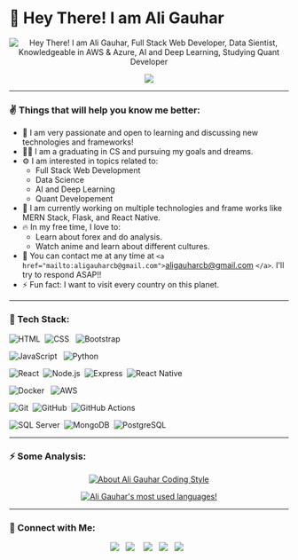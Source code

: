 # 👋 Hey There! I am Ali Gauhar

<p align="center" height="300px">
  <img src="https://readme-typing-svg.demolab.com?font=Fira+Code&weight=700&duration=5500&pause=1000&color=F7942B&center=true&width=435&lines=%F0%9F%91%8B+Hey+There!+I+am+Ali+Gauhar;%F0%9F%91%A8%E2%80%8D%F0%9F%92%BB+Full+Stack+Web+Developer;%E2%9A%9B%EF%B8%8F+Data+Scientist;%E2%98%81%EF%B8%8F+Knowledgeable+in+AWS+%26+Azure;%F0%9F%A4%96+AI+and+Deep+Learning;%E2%9A%A1+Quant+Developer" alt="Hey There! I am Ali Gauhar, Full Stack Web Developer, Data Sientist, Knowledgeable in AWS & Azure, AI and Deep Learning, Studying Quant Developer" />
<p/>

<!-- ![Profile Views](https://gpvc.arturio.dev/aligauhar) -->

<p align="center" height="300px">
  <a href="https://github.com/aligauhar">
    <img src="https://komarev.com/ghpvc/?username=aligauhar&style=for-the-badge" />
  </a>
</p>

<hr />

### ✌ Things that will help you know me better:

- 🚀 I am very passionate and open to learning and discussing new technologies and frameworks!
- 👨‍🎓 I am a graduating in CS and pursuing my goals and dreams.
- ⚙ I am interested in topics related to:
  - Full Stack Web Development
  - Data Science
  - AI and Deep Learning
  - Quant Developement
- 🔭 I am currently working on multiple technologies and frame works like MERN Stack, Flask, and React Native.
- 🔥 In my free time, I love to:
  - Learn about forex and do analysis.
  - Watch anime and learn about different cultures.
- 📧 You can contact me at any time at `<a href="mailto:aligauharcb@gmail.com">`aligauharcb@gmail.com `</a>`. I'll try to respond ASAP!!
- ⚡ Fun fact: I want to visit every country on this planet.

<hr />

### 📡 Tech Stack:

![HTML](https://img.shields.io/badge/-HTML-21212b?&logo=HTML5)&nbsp;
![CSS](https://img.shields.io/badge/-CSS-21212b?logo=CSS3)&nbsp;&nbsp;
![Bootstrap](https://img.shields.io/badge/-Bootstrap-21212b?logo=bootstrap)

![JavaScript](https://img.shields.io/badge/-JavaScript-21212b?logo=javascript)&nbsp;&nbsp;
![Python](https://img.shields.io/badge/-Python-21212b?logo=python)&nbsp;

![React](https://img.shields.io/badge/-React-21212b?logo=react)&nbsp;
![Node.js](https://img.shields.io/badge/-Node.js-21212b?logo=node.js)&nbsp;
![Express](https://img.shields.io/badge/-Express-21212b?logo=express)&nbsp;
![React Native](https://img.shields.io/badge/-React%20Native-21212b?logo=react)&nbsp;

![Docker](https://img.shields.io/badge/-Docker-21212b?logo=docker)&nbsp;&nbsp;
![AWS](https://img.shields.io/badge/-AWS-21212b?logo=amazon-aws)&nbsp;&nbsp;&nbsp;

![Git](https://img.shields.io/badge/-Git-21212b?logo=git)&nbsp;
![GitHub](https://img.shields.io/badge/-GitHub-21212b?logo=github)&nbsp;
![GitHub Actions](https://img.shields.io/badge/-GitHub%20Actions-21212b?logo=github-actions)&nbsp;

![SQL Server](https://img.shields.io/badge/-SQLServer-21212b?logo=microsoft-sql-server)&nbsp;
![MongoDB](https://img.shields.io/badge/-MongoDB-21212b?logo=mongodb)&nbsp;
![PostgreSQL](https://img.shields.io/badge/-PostgreSQL-21212b?logo=PostgreSQL)&nbsp;

<hr />

### ⚡ Some Analysis:

<p align="center">
  <a href="https://github.com/aligauhar">
    <img src="https://github-readme-stats.vercel.app/api?username=aligauhar&count_private=true&show_icons=true&theme=react" alt="About Ali Gauhar Coding Style" />
<!--     <img height="48%" src="https://github-readme-streak-stats.herokuapp.com/?user=aligauhar&theme=react"/> -->
  </a>
</p>
<p align="center">
  <a href="https://github.com/aligauhar">
    <img src="https://github-readme-stats.vercel.app/api/top-langs/?username=aligauhar&layout=compact&langs_count=8&theme=jolly" alt="Ali Gauhar's most used languages!" />
  </a>
</p>

<!-- <p align="center">
  <a href="https://github.com/aligauhar/">
    <img width="80%" src="https://metrics.lecoq.io/aligauhar?template=classic&base.indepth=true&isocalendar=1&languages=1&lines=1&habits=1&introduction=1&stackoverflow=1&base=header%2C%20activity%2C%20community%2C%20repositories%2C%20metadata&base.indepth=true&base.hireable=false&base.skip=false&isocalendar=false&isocalendar.duration=full-year&languages=false&languages.limit=8&languages.threshold=0%25&languages.other=false&languages.colors=github&languages.sections=most-used&languages.indepth=false&languages.analysis.timeout=15&languages.analysis.timeout.repositories=7.5&languages.categories=markup%2C%20programming&languages.recent.categories=markup%2C%20programming&languages.recent.load=300&languages.recent.days=14&lines=false&lines.sections=base&lines.repositories.limit=4&lines.history.limit=1&habits=false&habits.from=200&habits.days=30&habits.facts=true&habits.charts=false&habits.charts.type=classic&habits.trim=false&habits.languages.limit=8&habits.languages.threshold=0%25&introduction=false&introduction.title=true&stackoverflow=false&stackoverflow.user=14837876&stackoverflow.limit=0&stackoverflow.lines=0&stackoverflow.lines.snippet=0&config.timezone=Asia%2FKarachi" alt="Metrics" />
  </a>
</p> -->

<hr />

### 🤙 Connect with Me:

<p align="center">
  <a href="https://www.linkedin.com/in/aligauhar/"><img src="https://img.shields.io/badge/-Ali%20Gauhar-0077B5?style=flat-square&logo=Linkedin&logoColor=white"/></a>  
  <a href="https://aligauhar.vercel.app/"><img src="https://img.shields.io/badge/-My%20Portfolio-FCA502?style=flat-square&logo=Google-Chrome&logoColor=white"/></a>   
  <a href="mailto:aligauharrrrag@gmail.com"><img src="https://img.shields.io/badge/-aligauharrrrag@gmail.com-D14836?style=flat-square&logo=Gmail&logoColor=white"/></a>  
  <a href="https://www.instagram.com/aligauharcb/"><img src="https://img.shields.io/badge/-@Ali Gauhar-E4405F?style=flat-square&logo=Instagram&logoColor=white"/></a>  
  <a href="https://www.facebook.com/AliGauharCB"><img src="https://img.shields.io/badge/-Ali%20Gauhar-1877F2?style=flat-square&logo=Facebook&logoColor=white"/></a>  
</p>
